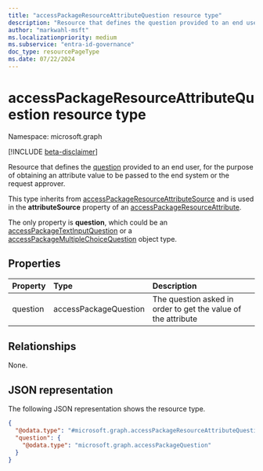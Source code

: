 ```yaml
---
title: "accessPackageResourceAttributeQuestion resource type"
description: "Resource that defines the question provided to an end user, for the purpose of obtaining an attribute value to be passed to the end system or the request approver."
author: "markwahl-msft"
ms.localizationpriority: medium
ms.subservice: "entra-id-governance"
doc_type: resourcePageType
ms.date: 07/22/2024
---
```


# accessPackageResourceAttributeQuestion resource type

Namespace: microsoft.graph

[!INCLUDE [beta-disclaimer](../../includes/beta-disclaimer.md)]

Resource that defines the [question](accesspackagequestion.md) provided to an end user, for the purpose of obtaining an attribute value to be passed to the end system or the request approver.

This type inherits from [accessPackageResourceAttributeSource](../resources/accesspackageresourceattributesource.md) and is used in the **attributeSource** property of an [accessPackageResourceAttribute](accesspackageresourceattribute.md).

The only property is **question**, which could be an [accessPackageTextInputQuestion](accesspackagetextinputquestion.md) or a [accessPackageMultipleChoiceQuestion](accesspackagemultiplechoicequestion.md) object type.

## Properties
|Property|Type|Description|
|:---|:---|:---|
|question|accessPackageQuestion|The question asked in order to get the value of the attribute|

## Relationships
None.

## JSON representation
The following JSON representation shows the resource type.
<!-- {
  "blockType": "resource",
  "@odata.type": "microsoft.graph.accessPackageResourceAttributeQuestion"
}
-->
``` json
{
  "@odata.type": "#microsoft.graph.accessPackageResourceAttributeQuestion",
  "question": {
    "@odata.type": "microsoft.graph.accessPackageQuestion"
  }
}
```
